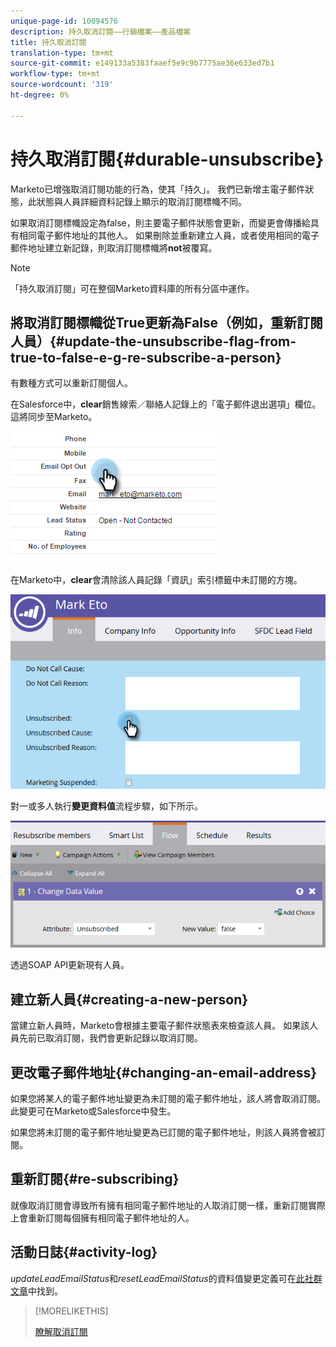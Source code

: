 ```yaml
---
unique-page-id: 10094576
description: 持久取消訂閱——行銷檔案——產品檔案
title: 持久取消訂閱
translation-type: tm+mt
source-git-commit: e149133a5383faaef5e9c9b7775ae36e633ed7b1
workflow-type: tm+mt
source-wordcount: '319'
ht-degree: 0%

---
```



# 持久取消訂閱{#durable-unsubscribe}

Marketo已增強取消訂閱功能的行為，使其「持久」。 我們已新增主電子郵件狀態，此狀態與人員詳細資料記錄上顯示的取消訂閱標幟不同。

如果取消訂閱標幟設定為false，則主要電子郵件狀態會更新，而變更會傳播給具有相同電子郵件地址的其他人。 如果刪除並重新建立人員，或者使用相同的電子郵件地址建立新記錄，則取消訂閱標幟將&#x200B;**not**&#x200B;被覆寫。

>[!NOTE]
>
>「持久取消訂閱」可在整個Marketo資料庫的所有分區中運作。

## 將取消訂閱標幟從True更新為False（例如，重新訂閱人員）{#update-the-unsubscribe-flag-from-true-to-false-e-g-re-subscribe-a-person}

有數種方式可以重新訂閱個人。

在Salesforce中，**clear**&#x200B;銷售線索／聯絡人記錄上的「電子郵件退出選項」欄位。 這將同步至Marketo。

![](assets/one.png)

在Marketo中，**clear**&#x200B;會清除該人員記錄「資訊」索引標籤中未訂閱的方塊。

![](assets/two.png)

對一或多人執行&#x200B;**變更資料值**&#x200B;流程步驟，如下所示。

![](assets/three.png)

透過SOAP API更新現有人員。

## 建立新人員{#creating-a-new-person}

當建立新人員時，Marketo會根據主要電子郵件狀態表來檢查該人員。 如果該人員先前已取消訂閱，我們會更新記錄以取消訂閱。

## 更改電子郵件地址{#changing-an-email-address}

如果您將某人的電子郵件地址變更為未訂閱的電子郵件地址，該人將會取消訂閱。 此變更可在Marketo或Salesforce中發生。

如果您將未訂閱的電子郵件地址變更為已訂閱的電子郵件地址，則該人員將會被訂閱。

## 重新訂閱{#re-subscribing}

就像取消訂閱會導致所有擁有相同電子郵件地址的人取消訂閱一樣，重新訂閱實際上會重新訂閱每個擁有相同電子郵件地址的人。

## 活動日誌{#activity-log}

*updateLeadEmailStatus*&#x200B;和&#x200B;*resetLeadEmailStatus*&#x200B;的資料值變更定義可在[此社群文章](http://nation.marketo.com/t5/Knowledgebase/Durable-Unsubscribe-Activity-Log/ta-p/252688)中找到。

>[!MORELIKETHIS]
>
>[瞭解取消訂閱](understanding-unsubscribe.md)

